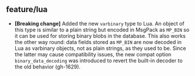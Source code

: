 ## feature/lua

* **[Breaking change]** Added the new `varbinary` type to Lua. An object of
  this type is similar to a plain string but encoded in MsgPack as `MP_BIN` so
  it can be used for storing binary blobs in the database. This also works the
  other way round: data fields stored as `MP_BIN` are now decoded in Lua as
  varbinary objects, not as plain strings, as they used to be. Since the latter
  may cause compatibility issues, the new compat option `binary_data_decoding`
  was introduced to revert the built-in decoder to the old behavior (gh-1629).
